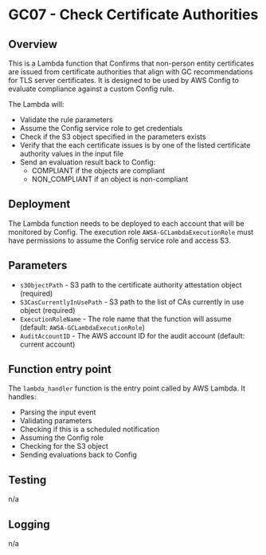 # GC07 - Check Certificate Authorities

## Overview

This is a Lambda function that Confirms that non-person entity certificates are issued from certificate authorities that align with GC
recommendations for TLS server certificates. It is designed to be used by AWS Config to evaluate compliance against a custom Config rule.

The Lambda will:

- Validate the rule parameters
- Assume the Config service role to get credentials
- Check if the S3 object specified in the parameters exists
- Verify that the each certificate issues is by one of the listed certificate authority values in the input file
- Send an evaluation result back to Config:
  - COMPLIANT if the objects are compliant
  - NON_COMPLIANT if an object is non-compliant

## Deployment

The Lambda function needs to be deployed to each account that will be monitored by Config. The execution role `AWSA-GCLambdaExecutionRole` must have permissions to assume the Config service role and access S3.

## Parameters

- `s3ObjectPath` - S3 path to the certificate authority attestation object (required)
- `S3CasCurrentlyInUsePath` - S3 path to the list of CAs currently in use object (required)
- `ExecutionRoleName` - The role name that the function will assume (default: `AWSA-GCLambdaExecutionRole`)
- `AuditAccountID` - The AWS account ID for the audit account (default: current account)

## Function entry point

The `lambda_handler` function is the entry point called by AWS Lambda. It handles:

- Parsing the input event
- Validating parameters
- Checking if this is a scheduled notification
- Assuming the Config role
- Checking for the S3 object
- Sending evaluations back to Config

## Testing

n/a

## Logging

n/a
